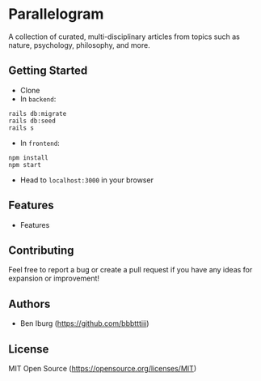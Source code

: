 # Parallelogram
A collection of curated, multi-disciplinary articles from topics such as nature, psychology, philosophy, and more.

## Getting Started

- Clone
- In `backend`:
```
rails db:migrate
rails db:seed
rails s
```
- In `frontend`:
```
npm install
npm start
```
- Head to `localhost:3000` in your browser

## Features

- Features

## Contributing

Feel free to report a bug or create a pull request if you have any ideas for expansion or improvement!

## Authors

- Ben Iburg (https://github.com/bbbtttiii)

## License

MIT Open Source (https://opensource.org/licenses/MIT)